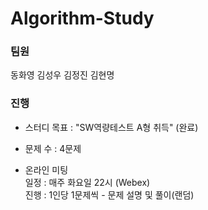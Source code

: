 # Algorithm-Study

### 팀원
동화영 김성우 김정진 김현명   

### 진행    

- 스터디 목표 : "SW역량테스트 A형 취득" (완료)

- 문제 수 : 4문제

- 온라인 미팅    
일정 : 매주 화요일 22시 (Webex)    
진행 : 1인당 1문제씩 - 문제 설명 및 풀이(랜덤)